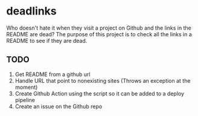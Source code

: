 # deadlinks

Who doesn't hate it when they visit a project on Github and the links in the README
are dead? The purpose of this project is to check all the links in a README to
see if they are dead. 

## TODO
1. Get README from a github url
2. Handle URL that point to nonexisting sites (Throws an exception at the
   moment)
4. Create Github Action using the script so it can be added to a deploy pipeline
3. Create an issue on the Github repo

